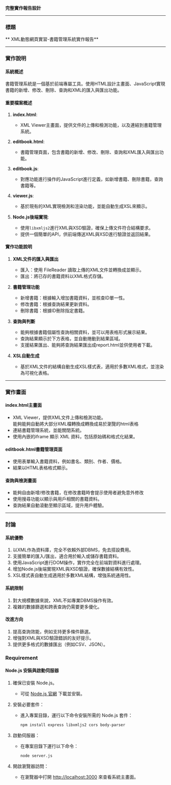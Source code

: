 **完整實作報告設計**

---

### 標題

** XML動態網頁實習-書籍管理系統實作報告**

---

### 實作說明

#### **系統概述**

書籍管理系統是一個基於前端專屬工具。使用HTML設計主畫面、JavaScript實現書籍的新增、修改、刪除、查詢和XML的匯入與匯出功能。

#### **重要檔案概述**

1. **index.html**:

   - XML Viewer主畫面，提供文件的上傳和檢測功能，以及連結到書籍管理系統。

2. **editbook.html**:

   - 書籍管理頁面，包含書籍的新增、修改、刪除、查詢和XML匯入與匯出功能。

3. **editbook.js**:

   - 對應功能進行操作的JavaScript進行定義，如新增書籍、刪除書籍，查詢書籍等。

4. **viewer.js**:

   - 基於現有的XML實現檢測和渲染功能，並能自動生成XSL來顯示。

5. **Node.js後端實現**:

   - 使用`libxmljs2`進行XML與XSD驗證，確保上傳文件符合結構要求。
   - 提供一個簡單的API，供前端傳送XML與XSD進行驗證並返回結果。

#### **實作功能說明**

1. **XML文件的匯入與匯出**

   - 匯入：使用 FileReader 讀取上傳的XML文件並轉換成並顯示。
   - 匯出：將已存的書籍資料以XML格式存儲。

2. **書籍管理功能**

   - 新增書籍：根據輸入增加書籍資料，並核查ID單一性。
   - 修改書籍：根據查詢結果更新資料。
   - 刪除書籍：根據ID刪除指定書籍。

3. **查詢與判斷**

   - 能夠根據書籍個屬性查詢相關資料，並可以用表格形式展示結果。
   - 查詢結果顯示於下方表格，並自動捲動到結果區域。
   - 支援結果匯出、能夠將查詢結果匯出成report.html並供使用者下載。

4. **XSL自動生成**

   - 基於XML文件的結構自動生成XSL樣式表，適用於多數XML格式，並渲染為可視化表格。

---

### 實作畫面

#### **index.html主畫面**

- XML Viewer，提供XML文件上傳和檢測功能。\
  能夠能夠自動將大部分XML檔轉換成轉換成易於瀏覽的html表格
- 連結書籍管理系統，並能關閉系統。
- 使用內嵌的iframe 顯示 XML 資料，包括原始碼和格式化結果。

#### **editbook.html書籍管理頁面**

- 使用表單輸入書籍資料，例如書名、類別、作者、價格。
- 結果以HTML表格格式顯示。

#### **查詢與檢測畫面**

- 能夠自由新增/修改書籍，在修改書籍時會提示使用者避免意外修改
- 使用搜尋功能以顯示與用戶相關的書籍資料。
- 查詢結果自動滾動至顯示區域，提升用戶體驗。

---

### 討論

#### **系統優勢**

1. 以XML作為資料庫，完全不依賴外部DBMS，免去搭設費用。
2. 支援簡單的匯入/匯出，適合用於輸入或儲存書籍資料。
3. 使用JavaScript進行DOM操作，實作完全在前端對資料進行處理。
4. 增加Node.js後端實現XML與XSD驗證，確保數據結構有效性。
5. XSL樣式表自動生成適用於多數XML結構，增強系統通用性。

#### **系統限制**

1. 對大規模數據來說，XML不如專業DBMS操作有效。
2. 複雜的數據篩選和跨表查詢仍需要更多優化。

#### **改進方向**

1. 提高查詢效能，例如支持更多條件篩選。
2. 增強對XML與XSD驗證錯誤的友好提示。
3. 提供更多格式的數據匯出（例如CSV、JSON）。


### Requirement

#### **Node.js 安裝與啟動伺服器**

1. 確保已安裝 Node.js。

   - 可從 [Node.js 官網](https://nodejs.org) 下載並安裝。

2. 安裝必要套件：

   - 進入專案目錄，運行以下命令安裝所需的 Node.js 套件：
     ```bash
     npm install express libxmljs2 cors body-parser
     ```

3. 啟動伺服器：

   - 在專案目錄下運行以下命令：
     ```bash
     node server.js
     ```

4. 開啟瀏覽器訪問：

   - 在瀏覽器中打開 [http://localhost:3000](http://localhost:3000) 來查看系統主畫面。

